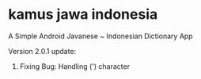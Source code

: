 # kamus jawa indonesia
A Simple Android Javanese ~ Indonesian Dictionary App


Version 2.0.1 update:
1. Fixing Bug: Handling (') character
